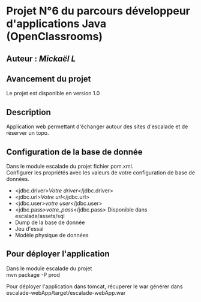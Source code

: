 # Projet N°6 du parcours développeur d'applications Java (OpenClassrooms)

## Auteur : *Mickaël L*

## Avancement du projet
Le projet est disponible en version 1.0

## Description
Application web permettant d'échanger autour des sites d'escalade et de réserver un topo.

## Configuration de la base de donnée
Dans le module escalade du projet fichier pom.xml.  
Configurer les propriétés avec les valeurs de votre configuration de base de données.
* <jdbc.driver>*Votre driver*</jdbc.driver>
* <jdbc.url>*Votre url*</jdbc.url>
* <jdbc.user>*votre user*</jdbc.user>
* <jdbc.pass>*votre_pass*</jdbc.pass>
Disponible dans escalade/assets/sql      
* Dump de la base de donnée 
* Jeu d'essai  
* Modèle physique de données

## Pour déployer l'application
Dans le module escalade du projet  
mvn package -P prod

Pour déployer l'application dans tomcat, récuperer le war générer dans escalade-webApp/target/escalade-webApp.war

